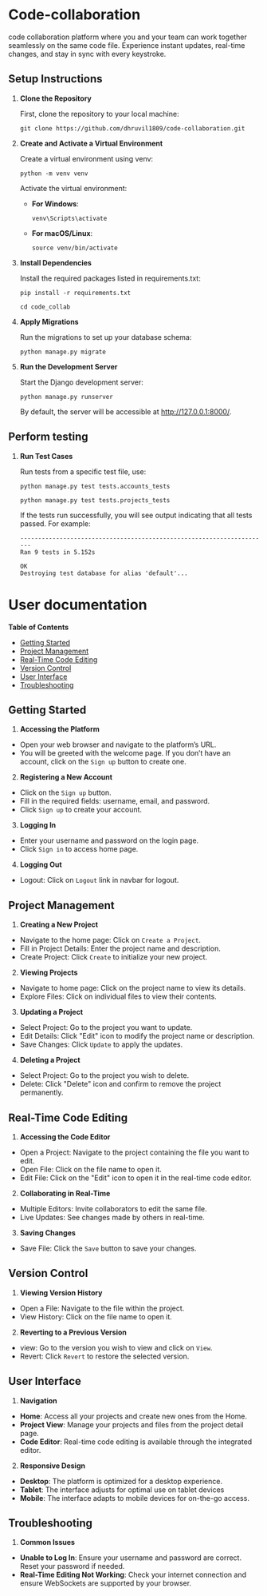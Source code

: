 
# Code-collaboration

code collaboration platform where you and your team can work together seamlessly on the same code file. Experience instant updates, real-time changes, and stay in sync with every keystroke.

## Setup Instructions

1. **Clone the Repository**

    First, clone the repository to your local machine:
    ```
    git clone https://github.com/dhruvil1809/code-collaboration.git
    ```

2. **Create and Activate a Virtual Environment**

    Create a virtual environment using venv:
    ```
    python -m venv venv
    ```
    Activate the virtual environment:

    - **For Windows**:
        ```
        venv\Scripts\activate
        ```
    - **For macOS/Linux**:
        ```
        source venv/bin/activate
        ```

3. **Install Dependencies**

    Install the required packages listed in requirements.txt:
    ```
    pip install -r requirements.txt
    ```
    ```
    cd code_collab
    ```

4. **Apply Migrations**

    Run the migrations to set up your database schema:
    ```
    python manage.py migrate
    ```

5. **Run the Development Server**

    Start the Django development server:
    ```
    python manage.py runserver
    ```
    By default, the server will be accessible at http://127.0.0.1:8000/.


## Perform testing

1. **Run Test Cases**

    Run tests from a specific test file, use:
    ```
    python manage.py test tests.accounts_tests
    ```
    ```
    python manage.py test tests.projects_tests
    ```
    If the tests run successfully, you will see output indicating that all tests passed. For example:
    ```
    ----------------------------------------------------------------------
    Ran 9 tests in 5.152s

    OK
    Destroying test database for alias 'default'...
    ```



# User documentation

**Table of Contents**

- [Getting Started](#getting-started)
- [Project Management](#project-management)
- [Real-Time Code Editing](#real-time-code-editing)
- [Version Control](#version-control)
- [User Interface](#user-interface)
- [Troubleshooting](#troubleshooting-and-support)

## Getting Started

1. **Accessing the Platform**

- Open your web browser and navigate to the platform’s URL.
- You will be greeted with the welcome page. If you don’t have an account, click on the `Sign up` button to create one.

2. **Registering a New Account**

- Click on the `Sign up` button.
- Fill in the required fields: username, email, and password.
- Click `Sign up` to create your account.

3. **Logging In**

- Enter your username and password on the login page.
- Click `Sign in` to access home page.

4. **Logging Out**

- Logout: Click on `Logout` link in navbar for logout.

## Project Management

1. **Creating a New Project**

- Navigate to the home page: Click on `Create a Project`.
- Fill in Project Details: Enter the project name and description.
- Create Project: Click `Create` to initialize your new project.

2. **Viewing Projects**

- Navigate to home page: Click on the project name to view its details.
- Explore Files: Click on individual files to view their contents.

3. **Updating a Project**

- Select Project: Go to the project you want to update.
- Edit Details: Click "Edit" icon to modify the project name or description.
- Save Changes: Click `Update` to apply the updates.

4. **Deleting a Project**

- Select Project: Go to the project you wish to delete.
- Delete: Click "Delete" icon and confirm to remove the project permanently.

## Real-Time Code Editing

1. **Accessing the Code Editor**

- Open a Project: Navigate to the project containing the file you want to edit.
- Open File: Click on the file name to open it.
- Edit File: Click on the "Edit" icon to open it in the real-time code editor.

2. **Collaborating in Real-Time**

- Multiple Editors: Invite collaborators to edit the same file.
- Live Updates: See changes made by others in real-time.

3. **Saving Changes**

- Save File: Click the `Save` button to save your changes.

## Version Control

1. **Viewing Version History**

- Open a File: Navigate to the file within the project.
- View History: Click on the file name to open it.

2. **Reverting to a Previous Version**

- view: Go to the version you wish to view and click on `View`.
- Revert: Click `Revert` to restore the selected version.

## User Interface

1. **Navigation**

- **Home**: Access all your projects and create new ones from the Home.
- **Project View**: Manage your projects and files from the project detail page.
- **Code Editor**: Real-time code editing is available through the integrated editor.

2. **Responsive Design**

- **Desktop**: The platform is optimized for a desktop experience.
- **Tablet**: The interface adjusts for optimal use on tablet devices
- **Mobile**: The interface adapts to mobile devices for on-the-go access.

## Troubleshooting

1. **Common Issues**

- **Unable to Log In**: Ensure your username and password are correct. Reset your password if needed.
- **Real-Time Editing Not Working**: Check your internet connection and ensure WebSockets are supported by your browser.